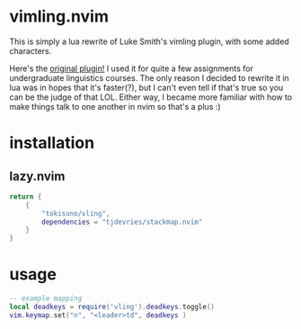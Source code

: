 # vimling.nvim
This is simply a lua rewrite of Luke Smith's vimling plugin, with some added characters.

Here's the [original plugin!](https://github.com/LukeSmithxyz/vimling) I used it for quite a few assignments for undergraduate linguistics courses. The only reason I decided to rewrite it in lua was in hopes that it's faster(?), but I can't even tell if that's true so you can be the judge of that LOL. Either way, I became more familiar with how to make things talk to one another in nvim so that's a plus :)

# installation
## lazy.nvim
```lua
return {
    {
        "tokisuno/vling",
        dependencies = "tjdevries/stackmap.nvim"
    }
}
```

# usage
```lua
-- example mapping
local deadkeys = require('vling').deadkeys.toggle()
vim.keymap.set("n", "<leader>td", deadkeys )
```
